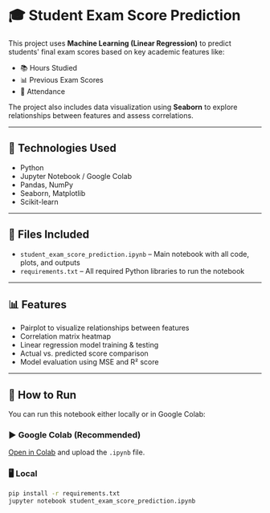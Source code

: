 # 🎓 Student Exam Score Prediction

This project uses **Machine Learning (Linear Regression)** to predict students' final exam scores based on key academic features like:
- 📚 Hours Studied
- 📊 Previous Exam Scores
- 📅 Attendance

The project also includes data visualization using **Seaborn** to explore relationships between features and assess correlations.

---
## 🔧 Technologies Used
- Python
- Jupyter Notebook / Google Colab
- Pandas, NumPy
- Seaborn, Matplotlib
- Scikit-learn

---
## 📁 Files Included
- `student_exam_score_prediction.ipynb` – Main notebook with all code, plots, and outputs
- `requirements.txt` – All required Python libraries to run the notebook

---
## 📊 Features
- Pairplot to visualize relationships between features
- Correlation matrix heatmap
- Linear regression model training & testing
- Actual vs. predicted score comparison
- Model evaluation using MSE and R² score

---
## 🚀 How to Run
You can run this notebook either locally or in Google Colab:

### ▶️ Google Colab (Recommended)
[Open in Colab](https://colab.research.google.com/) and upload the `.ipynb` file.

### 🖥️ Local
```bash
pip install -r requirements.txt
jupyter notebook student_exam_score_prediction.ipynb
